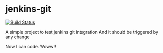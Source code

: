 # jenkins-git
[![Build Status](http://localhost:8080/buildStatus/icon?job=Kenkin-GIt-Integ%2Fmybranch)](http://localhost:8080/job/Kenkin-GIt-Integ/job/mybranch/)

A simple project to test jenkins git integration
And it should be triggered by any change


Now I can code. Woww!!
